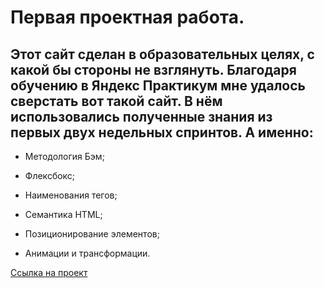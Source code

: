 # **Первая проектная работа.**

## Этот сайт сделан в образовательных целях, с какой бы стороны не взглянуть. Благодаря обучению в Яндекс Практикум мне удалось сверстать вот такой сайт. В нём использовались полученные знания из первых двух недельных спринтов. А именно:

- Методология Бэм;

- Флексбокс;

- Наименования тегов;

- Семантика HTML;

* Позиционирование элементов;

* Анимации и трансформации.

[Ссылка на проект](https://dondron88.github.io/russian-travel-bootcamp/)

